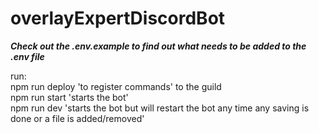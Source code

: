 # overlayExpertDiscordBot
  **_Check out the .env.example to find out what needs to be added to the .env file_**

run:<br>
npm run deploy 'to register commands' to the guild<br>
npm run start 'starts the bot'<br>
npm run dev 'starts the bot but will restart the bot any time any saving is done or a file is added/removed'
